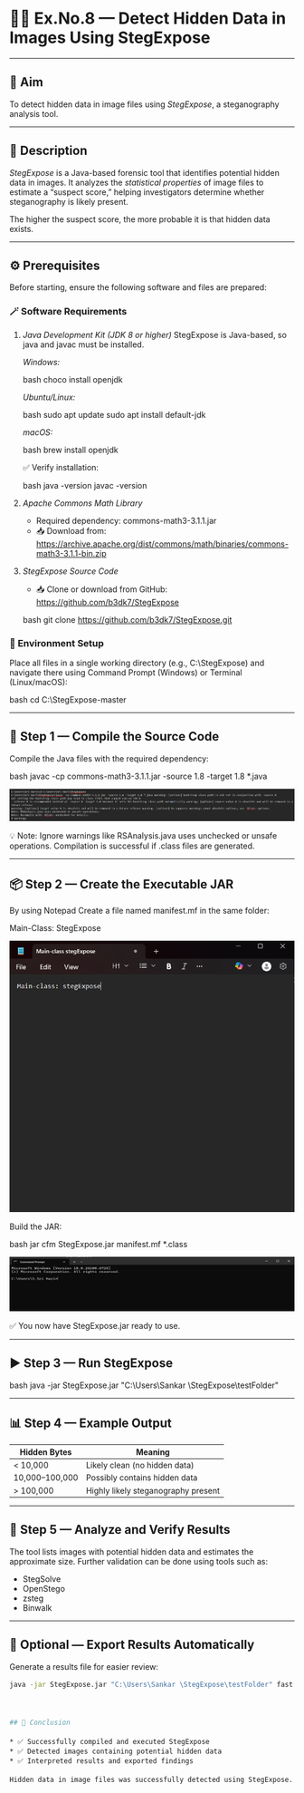 # 🕵‍♀ Ex.No.8 — Detect Hidden Data in Images Using StegExpose

---

## 🧭 Aim

To detect hidden data in image files using *StegExpose*, a steganography analysis tool.

---

## 🧩 Description

*StegExpose* is a Java-based forensic tool that identifies potential hidden data in images. It analyzes the *statistical properties* of image files to estimate a “suspect score,” helping investigators determine whether steganography is likely present.

The higher the suspect score, the more probable it is that hidden data exists.

---

## ⚙ Prerequisites

Before starting, ensure the following software and files are prepared:

### 🪄 Software Requirements

1. *Java Development Kit (JDK 8 or higher)*
   StegExpose is Java-based, so java and javac must be installed.

   *Windows:*

   bash
   choco install openjdk
   

   *Ubuntu/Linux:*

   bash
   sudo apt update
   sudo apt install default-jdk
   

   *macOS:*

   bash
   brew install openjdk
   

   ✅ Verify installation:

   bash
   java -version
   javac -version
   

2. *Apache Commons Math Library*

   * Required dependency: commons-math3-3.1.1.jar
   * 📥 Download from: https://archive.apache.org/dist/commons/math/binaries/commons-math3-3.1.1-bin.zip

3. *StegExpose Source Code*

   * 📥 Clone or download from GitHub: https://github.com/b3dk7/StegExpose

   bash
   git clone https://github.com/b3dk7/StegExpose.git
   

### 🧰 Environment Setup

Place all files in a single working directory (e.g., C:\StegExpose\) and navigate there using Command Prompt (Windows) or Terminal (Linux/macOS):

bash
cd C:\StegExpose-master


---

## 🧱 Step 1 — Compile the Source Code

Compile the Java files with the required dependency:

bash
javac -cp commons-math3-3.1.1.jar -source 1.8 -target 1.8 *.java


![WhatsApp Image 2025-10-26 at 23 22 10_0148747c](https://github.com/srihari2082005-ctrl/img-1/blob/4abd92026d075954ccd991870467578f04e03b9b/Screenshot%202025-10-27%20184057.png)


💡 Note: Ignore warnings like RSAnalysis.java uses unchecked or unsafe operations. Compilation is successful if .class files are generated.

---

## 📦 Step 2 — Create the Executable JAR
By using Notepad
Create a file named manifest.mf in the same folder:


Main-Class: StegExpose

![WhatsApp Image 2025-10-26 at 23 22 55_b76bc861](https://github.com/srihari2082005-ctrl/img-1/blob/c61820d0056d3def2b980c575a4f4e771116796b/Screenshot%202025-10-27%20184346.png)


Build the JAR:

bash
jar cfm StegExpose.jar manifest.mf *.class


<img width="1478" height="96" alt="{32B41693-9868-4C22-A6F4-82C8DEDF50A2}" src="https://github.com/srihari2082005-ctrl/img-1/blob/c61820d0056d3def2b980c575a4f4e771116796b/Screenshot%202025-10-27%20180809.png" />


✅ You now have StegExpose.jar ready to use.

---

## ▶ Step 3 — Run StegExpose

bash
java -jar StegExpose.jar "C:\Users\Sankar \StegExpose\testFolder"


---

## 📊 Step 4 — Example Output


| Hidden Bytes   | Meaning                             |
| -------------- | ----------------------------------- |
| < 10,000       | Likely clean (no hidden data)       |
| 10,000–100,000 | Possibly contains hidden data       |
| > 100,000      | Highly likely steganography present |

---

## 🧠 Step 5 — Analyze and Verify Results

The tool lists images with potential hidden data and estimates the approximate size. Further validation can be done using tools such as:

* StegSolve
* OpenStego
* zsteg
* Binwalk

---

## 📁 Optional — Export Results Automatically

Generate a results file for easier review:

```bash
java -jar StegExpose.jar "C:\Users\Sankar \StegExpose\testFolder" fast 0.3 results.csv



## 🏁 Conclusion

* ✅ Successfully compiled and executed StegExpose
* ✅ Detected images containing potential hidden data
* ✅ Interpreted results and exported findings

Hidden data in image files was successfully detected using StegExpose. 🕵‍♂💡
